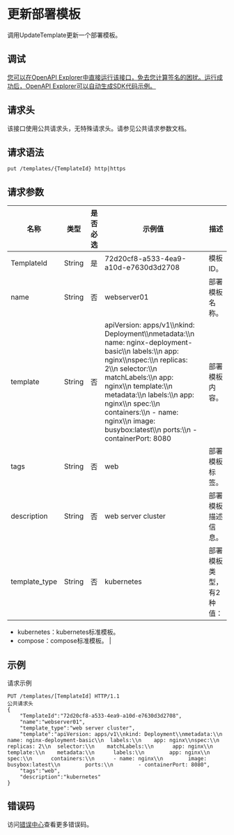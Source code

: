 # 更新部署模板

调用UpdateTemplate更新一个部署模板。

## 调试

[您可以在OpenAPI Explorer中直接运行该接口，免去您计算签名的困扰。运行成功后，OpenAPI Explorer可以自动生成SDK代码示例。](https://api.aliyun.com/#product=CS&api=UpdateTemplate&type=ROA&version=2015-12-15)

## 请求头

该接口使用公共请求头，无特殊请求头。请参见公共请求参数文档。

## 请求语法

```
put /templates/{TemplateId} http|https
```

## 请求参数

|名称|类型|是否必选|示例值|描述|
|--|--|----|---|--|
|TemplateId|String|是|72d20cf8-a533-4ea9-a10d-e7630d3d2708|模板ID。 |
|name|String|否|webserver01|部署模板名称。 |
|template|String|否|apiVersion: apps/v1\\\\nkind: Deployment\\\\nmetadata:\\\\n name: nginx-deployment-basic\\\\n labels:\\\\n app: nginx\\\\nspec:\\\\n replicas: 2\\\\n selector:\\\\n matchLabels:\\\\n app: nginx\\\\n template:\\\\n metadata:\\\\n labels:\\\\n app: nginx\\\\n spec:\\\\n containers:\\\\n - name: nginx\\\\n image: busybox:latest\\\\n ports:\\\\n - containerPort: 8080|部署模板内容。 |
|tags|String|否|web|部署模板标签。 |
|description|String|否|web server cluster|部署模板描述信息。 |
|template\_type|String|否|kubernetes|部署模板类型， 有2种值：

 -   kubernetes：kubernetes标准模板。
-   compose：compose标准模板。 |

## 示例

请求示例

```
PUT /templates/[TemplateId] HTTP/1.1
公共请求头
{
    "TemplateId":"72d20cf8-a533-4ea9-a10d-e7630d3d2708",
    "name":"webserver01",
    "template_type":"web server cluster",
    "template":"apiVersion: apps/v1\\nkind: Deployment\\nmetadata:\\n  name: nginx-deployment-basic\\n  labels:\\n    app: nginx\\nspec:\\n  replicas: 2\\n  selector:\\n    matchLabels:\\n      app: nginx\\n  template:\\n    metadata:\\n      labels:\\n        app: nginx\\n    spec:\\n      containers:\\n      - name: nginx\\n        image: busybox:latest\\n        ports:\\n        - containerPort: 8080",
    "tags":"web",
    "description":"kubernetes"
}
```

## 错误码

访问[错误中心](https://error-center.alibabacloud.com/status/product/CS)查看更多错误码。

